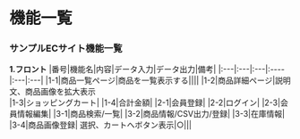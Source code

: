 # 機能一覧
### サンプルECサイト機能一覧
**1.フロント**
|番号|機能名|内容|データ入力|データ出力|備考|
|:---|:---|:---|:----|:---|:---|
|1-1|商品一覧ページ|商品を一覧表示する||||
|1-2|商品詳細ページ|説明文、商品画像を拡大表示<br>
|1-3|ショッピングカート|
|1-4|合計金額|
|2-1|会員登録|
|2-2|ログイン|
|2-3|会員情報編集|
|3-1|商品検索/一覧|
|3-2|商品情報/CSV出力/登録|
|3-3|在庫情報|
|3-4|商品画像登録|
選択、カートへボタン表示|○|||
